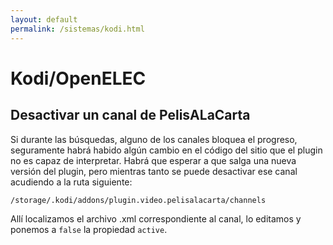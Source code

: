 ```yaml
---
layout: default
permalink: /sistemas/kodi.html
---
```


# Kodi/OpenELEC

## Desactivar un canal de PelisALaCarta
Si durante las búsquedas, alguno de los canales bloquea el progreso, seguramente habrá habido algún cambio en el código del sitio que el plugin no es capaz de interpretar. Habrá que esperar a que salga una nueva versión del plugin, pero mientras tanto se puede desactivar ese canal acudiendo a la ruta siguiente:

    /storage/.kodi/addons/plugin.video.pelisalacarta/channels

Allí localizamos el archivo .xml correspondiente al canal, lo editamos y ponemos a `false` la propiedad `active`.
